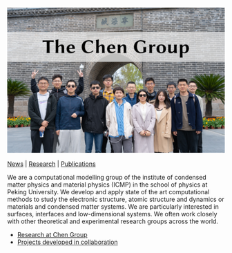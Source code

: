 ![banner](../images/taken@2024.jpg)

[News](https://faculty.pku.edu.cn/chenji/en/zdylm/41012/list/index.htm) | [Research](https://faculty.pku.edu.cn/chenji/en/zdylm/41013/list/index.htm) | [Publications](https://faculty.pku.edu.cn/chenji/en/zdylm/41019/list/index.htm)

We are a computational modelling group of the institute of condensed matter physics and material physics (ICMP) in the school of physics at Peking University. We develop and apply state of the art computational methods to study the electronic structure, atomic structure and dynamics or materials and condensed matter systems. We are particularly interested in surfaces, interfaces and low-dimensional systems. We often work closely with other theoretical and experimental research groups across the world.

- [Research at Chen Group](https://faculty.pku.edu.cn/chenji/en/index.htm)
- [Projects developed in collaboration](https://github.com/TheChenGroup/CoDevProjects)
